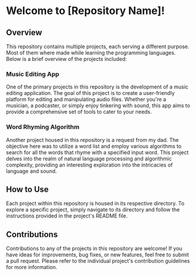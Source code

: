 # Welcome to [Repository Name]!

## Overview
This repository contains multiple projects, each serving a different purpose. Most of them where made while learning the programming languages. Below is a brief overview of the projects included:

### Music Editing App
One of the primary projects in this repository is the development of a music editing application. The goal of this project is to create a user-friendly platform for editing and manipulating audio files. Whether you're a musician, a podcaster, or simply enjoy tinkering with sound, this app aims to provide a comprehensive set of tools to cater to your needs.

### Word Rhyming Algorithm
Another project housed in this repository is a request from my dad. The objective here was to utilize a word list and employ various algorithms to search for all the words that rhyme with a specified input word. This project delves into the realm of natural language processing and algorithmic complexity, providing an interesting exploration into the intricacies of language and sound.

## How to Use
Each project within this repository is housed in its respective directory. To explore a specific project, simply navigate to its directory and follow the instructions provided in the project's README file.

## Contributions
Contributions to any of the projects in this repository are welcome! If you have ideas for improvements, bug fixes, or new features, feel free to submit a pull request. Please refer to the individual project's contribution guidelines for more information.


